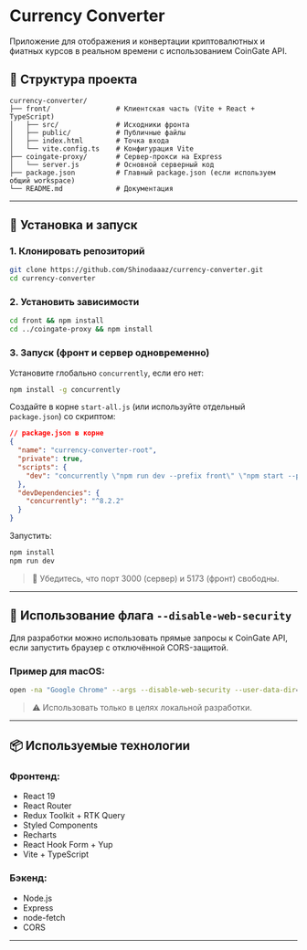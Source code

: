 # Currency Converter

Приложение для отображения и конвертации криптовалютных и фиатных курсов в реальном времени с использованием CoinGate API.

## 📁 Структура проекта

```
currency-converter/
├── front/                # Клиентская часть (Vite + React + TypeScript)
│   ├── src/              # Исходники фронта
│   ├── public/           # Публичные файлы
│   ├── index.html        # Точка входа
│   └── vite.config.ts    # Конфигурация Vite
├── coingate-proxy/       # Сервер-прокси на Express
│   └── server.js         # Основной серверный код
├── package.json          # Главный package.json (если используем общий workspace)
└── README.md             # Документация
```

---

## 🚀 Установка и запуск

### 1. Клонировать репозиторий

```bash
git clone https://github.com/Shinodaaaz/currency-converter.git
cd currency-converter
```

### 2. Установить зависимости

```bash
cd front && npm install
cd ../coingate-proxy && npm install
```

### 3. Запуск (фронт и сервер одновременно)

Установите глобально `concurrently`, если его нет:

```bash
npm install -g concurrently
```

Создайте в корне `start-all.js` (или используйте отдельный `package.json`) со скриптом:

```json
// package.json в корне
{
  "name": "currency-converter-root",
  "private": true,
  "scripts": {
    "dev": "concurrently \"npm run dev --prefix front\" \"npm start --prefix coingate-proxy\""
  },
  "devDependencies": {
    "concurrently": "^8.2.2"
  }
}
```

Запустить:

```bash
npm install
npm run dev
```

> 📌 Убедитесь, что порт 3000 (сервер) и 5173 (фронт) свободны.

---

## 🧪 Использование флага `--disable-web-security`

Для разработки можно использовать прямые запросы к CoinGate API, если запустить браузер с отключённой CORS-защитой.

### Пример для macOS:

```bash
open -na "Google Chrome" --args --disable-web-security --user-data-dir="/tmp/chrome-dev"
```

> ⚠️ Использовать только в целях локальной разработки.

---

## 📦 Используемые технологии

### Фронтенд:

* React 19
* React Router
* Redux Toolkit + RTK Query
* Styled Components
* Recharts
* React Hook Form + Yup
* Vite + TypeScript

### Бэкенд:

* Node.js
* Express
* node-fetch
* CORS

---
